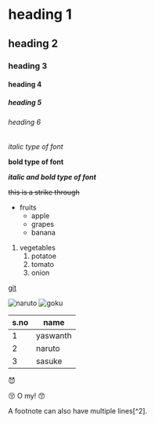 # heading 1
## heading 2
### heading 3
#### heading 4
##### heading 5
###### heading 6
*italic type of font*

**bold type of font**

***italic and bold type of font***

~~this is a strike through~~
* fruits
  * apple
  * grapes
  * banana
 
1. vegetables
    1. potatoe
    2. tomato
    3. onion

[git](http://git-scm.com/)

![naruto](https://static.wikia.nocookie.net/naruto/images/f/f7/Naruto_transforming.png/revision/latest?cb=20141026161814)
![goku](https://static.wikia.nocookie.net/dragonball/images/2/23/Migatte_no_Gokui_Kizashi.png/revision/latest?cb=20181017065922)

s.no|name
----|-----
1|yaswanth
2|naruto
3|sasuke

:smiling_imp:

:kissing_closed_eyes: O my! :kissing_smiling_eyes:

A footnote can also have multiple lines[^2].
